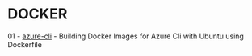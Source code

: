 # DOCKER

01 - [azure-cli](azure-cli) - Building Docker Images for Azure Cli with Ubuntu using Dockerfile
